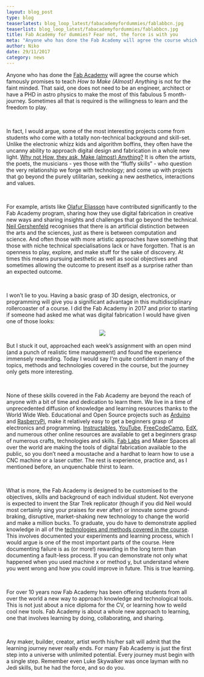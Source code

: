 ```yaml
---
layout: blog_post
type: blog
teaserlatest: blog_loop_latest/fabacademyfordummies/fablabbcn.jpg
teaserlist: blog_loop_latest/fabacademyfordummies/fablabbcn.jpg
title: Fab Academy for dummies? Fear not, the force is with you
meta: "Anyone who has done the Fab Academy will agree the course which famously promises to teach <em>How to Make (Almost) Anything</em> is not for the faint minded. But sometimes all that is required is the willingness to learn and the freedom to play."
author: Niko
date: 29/11/2017 
category: news
---
```




<p>Anyone who has done the <a href="https://fablabbcn.org/fab_academy_18.html" target="blank">Fab Academy</a> will agree the course which famously promises to teach <em>How to Make (Almost) Anything</em> is not for the faint minded. That said, one does not need to be an engineer, architect or have a PHD in astro physics to make the most of this fabulous 5 month-journey. Sometimes all that is required is the willingness to learn and the freedom to play.</p>

<br/>

<p>In fact, I would argue, some of the most interesting projects come from students who come with a totally non-technical background and skill-set. Unlike the electronic whizz kids and algorithm boffins, they often have the uncanny ability to approach digital design and fabrication in a whole new light. <a href="https://vimeo.com/208666503" target="blank">Why not How, they ask, Make (almost) Anything?</a> It is often the artists, the poets, the musicians - yes those with the “fluffy skills” - who question the very relationship we forge with technology; and come up with projects that go beyond the purely utilitarian, seeking a new aesthetics, interactions and values.</p>

<br/>

<p>For example, artists like <a href="http://www.olafureliasson.net/" target="blank">Olafur Eliasson</a> have contributed significantly to the Fab Academy program, sharing how they use digital fabrication in creative new ways and sharing insights and challenges that go beyond the technical. <a href="https://www.ted.com/talks/neil_gershenfeld_on_fab_labs?utm_campaign=tedspread--b&utm_medium=referral&utm_source=tedcomshare" target="blank">Neil Gershenfeld</a>  recognises that there is an artificial distinction between the arts and the sciences, just as there is between computation and science. And often those with more artistic approaches have something that those with niche technical specialisations lack or have forgotten. That is an openness to play, explore, and make stuff for the sake of discovery. At times this means pursuing aesthetic as well as social objectives and sometimes allowing the outcome to present itself as a surprise rather than an expected outcome.</p>

<br/>

<p>I won’t lie to you. Having a basic grasp of 3D design, electronics, or programming will give you a significant advantage in this multidisciplinary rollercoaster of a course. I did the Fab Academy in 2017 and prior to starting if someone had asked me what was digital fabrication I would have given one of those looks: 
<center><img src="http://www.fablabbcn.org/img/blog/blog_loop_latest/fabacademyfordummies/digitalwhat.jpg" align="center"></center> <br/> But I stuck it out, approached each week’s assignment with an open mind (and a punch of realistic time management) and found the experience immensely rewarding. Today I would say I'm quite confident in many of the topics, methods and technologies covered in the course, but the journey only gets more interesting.</p>

<br/>

<p>None of these skills covered in the Fab Academy are beyond the reach of anyone with a bit of time and dedication to learn them. We live in a time of unprecedented diffusion of knowledge and learning resources thanks to the World Wide Web. Educational and Open Source projects such as <a href="https://www.arduino.cc/" target="blank">Arduino</a> and <a href="https://www.raspberrypi.org/" target="blank">RasberryPi</a>, make it relatively easy to get a beginners grasp of electronics and programming. <a href="http://www.instructables.com/" target="blank">Instructables</a>, <a href="https://www.youtube.com/channel/UCZDA1kA3y3EIg25BpcHSpwQ" target="blank">YouTube</a>, <a href="https://www.freecodecamp.org" target="blank">FreeCodeCamp</a>, <a href="https://www.edx.org/" target="blank">EdX</a>, and numerous other online resources are available to get a beginners grasp of numerous crafts, technologies and skills. <a href="https://www.fablabs.io/labs" target="blank">Fab Labs</a> and Maker Spaces all over the world are making the tools of digital fabrication available to the public, so you don’t need a moustache and a hardhat to learn how to use a CNC machine or a laser cutter. The rest is experience, practice and, as I mentioned before, an unquenchable thirst to learn.</p>

<br/>

<p>What is more, the Fab Academy is designed to be customised to the objectives, skills and background of each individual student. Not everyone is expected to invent the Star Trek replicator (though if you did Neil would most certainly sing your praises for ever after) or innovate some ground-braking, disruptive, market-shaking new technology to change the world and make a million bucks. To graduate, you do have to demonstrate applied knowledge in all of the <a href="http://academy.cba.mit.edu/classes/" target="blank">technologies and methods covered in the course</a>. This involves documented your experiments and learning process, which I would argue is one of the most important parts of the course. Here documenting failure is as (or more!) rewarding in the long term than documenting a fault-less process. If you can demonstrate not only what happened when you used machine x or method y, but understand where you went wrong and how you could improve in future. This is true learning.</p>

<br/>

<p>For over 10 years now Fab Academy has been offering students from all over the world a new way to approach knowledge and technological tools. This is not just about a nice diploma for the CV, or learning how to weild cool new tools. Fab Academy is about a whole new approach to learning, one that involves learning by doing, collaborating, and sharing.</p>

<br/>

<p>Any maker, builder, creator, artist worth his/her salt will admit that the learning journey never really ends. For many Fab Academy is just the first step into a universe with unlimited potential. Every journey must begin with a single step. Remember even Luke Skywalker was once layman with no Jedi skills, but he had the force, and so do you.</p>

<br/>




 